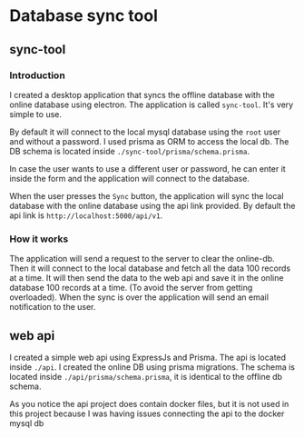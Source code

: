 # Database sync tool

## sync-tool

### Introduction

I created a desktop application that syncs the offline database with the online database using electron. The application is called `sync-tool`. It's very simple to use.

By default it will connect to the local mysql database using the `root` user and without a password. I used prisma as ORM to access the local db. The DB schema is located inside `./sync-tool/prisma/schema.prisma`.

In case the user wants to use a different user or password, he can enter it inside the form and the application will connect to the database.

When the user presses the `Sync` button, the application will sync the local database with the online database using the api link provided. By default the api link is `http://localhost:5000/api/v1`.

### How it works

The application will send a request to the server to clear the online-db. Then it will connect to the local database and fetch all the data 100 records at a time. It will then send the data to the web api and save it in the online database 100 records at a time. (To avoid the server from getting overloaded). When the sync is over the application will send an email notification to the user.

## web api

I created a simple web api using ExpressJs and Prisma. The api is located inside `./api`. I created the online DB using prisma migrations. The schema is located inside `./api/prisma/schema.prisma`, it is identical to the offline db schema.

As you notice the api project does contain docker files, but it is not used in this project because I was having issues connecting the api to the docker mysql db
